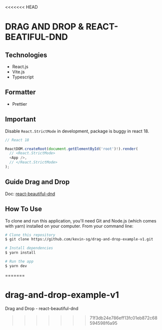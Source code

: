 <<<<<<< HEAD
# DRAG AND DROP & REACT-BEATIFUL-DND

## Technologies

- React.js
- Vite.js
- Typescript

## Formatter

- Prettier

## Important

Disable `React.StrictMode` in development, package is buggy in react 18.

```typescript
// React 18

ReactDOM.createRoot(document.getElementById('root')!).render(
  // <React.StrictMode>
  <App />,
  // </React.StrictMode>
);
```

## Guide Drag and Drop

Doc: [react-beautiful-dnd](https://github.com/atlassian/react-beautiful-dnd)

## How To Use

To clone and run this application, you'll need Git and Node.js (which comes with yarn) installed on your computer. From your command line:

```bash
# Clone this repository
$ git clone https://github.com/kevin-sg/drag-and-drop-example-v1.git

# Install dependencies
$ yarn install

# Run the app
$ yarn dev
```
=======
# drag-and-drop-example-v1
Drag and Drop - react-beautiful-dnd
>>>>>>> 71f3db24e786eff13fc01eb872c68594598f6a95
